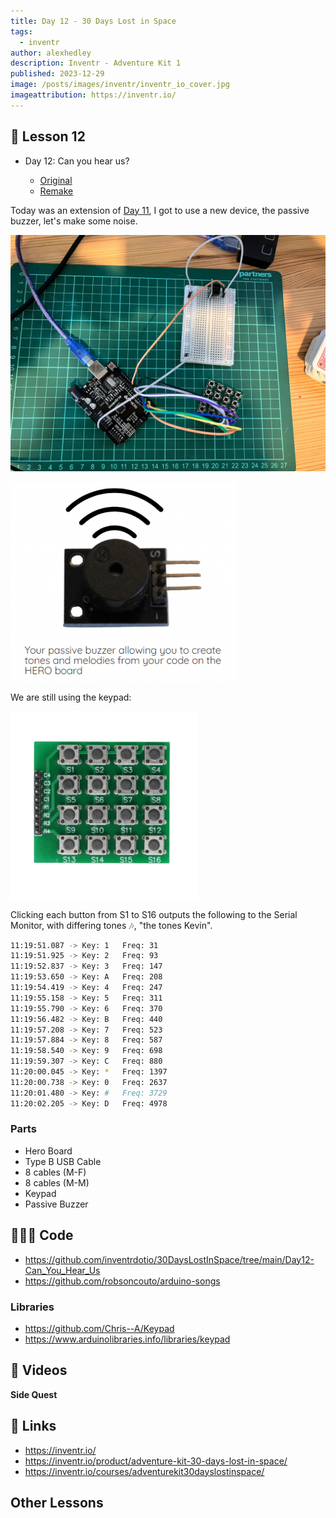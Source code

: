 ```yaml
---
title: Day 12 - 30 Days Lost in Space
tags:
  - inventr
author: alexhedley
description: Inventr - Adventure Kit 1
published: 2023-12-29
image: /posts/images/inventr/inventr_io_cover.jpg
imageattribution: https://inventr.io/
---
```


<!-- # Day 12 - 30 Days Lost in Space - Inventr -->

## 🏫 Lesson 12

- Day 12: Can you hear us?

  - [Original](https://inventr.io/lessons/day-12/)
  - [Remake](https://inventr.io/lessons/day-12-2/)

Today was an extension of [Day 11](inventr-ak1-day11), I got to use a new device, the passive buzzer, let's make some noise.

!["Day 12"](images/inventr/ak1/Day12.jpg "Day 12")

![Passive Buzzer](images/inventr/ak1/passive-buzzer.png "Passive Buzzer")

We are still using the keypad:

![Keypad](images/inventr/ak1/keypad.png "Keypad")

Clicking each button from S1 to S16 outputs the following to the Serial Monitor, with differing tones 🎶, "the tones Kevin".

```bash
11:19:51.087 -> Key: 1   Freq: 31
11:19:51.925 -> Key: 2   Freq: 93
11:19:52.837 -> Key: 3   Freq: 147
11:19:53.650 -> Key: A   Freq: 208
11:19:54.419 -> Key: 4   Freq: 247
11:19:55.158 -> Key: 5   Freq: 311
11:19:55.790 -> Key: 6   Freq: 370
11:19:56.482 -> Key: B   Freq: 440
11:19:57.208 -> Key: 7   Freq: 523
11:19:57.884 -> Key: 8   Freq: 587
11:19:58.540 -> Key: 9   Freq: 698
11:19:59.307 -> Key: C   Freq: 880
11:20:00.045 -> Key: *   Freq: 1397
11:20:00.738 -> Key: 0   Freq: 2637
11:20:01.480 -> Key: #   Freq: 3729
11:20:02.205 -> Key: D   Freq: 4978
```

### Parts

- Hero Board
- Type B USB Cable
- 8 cables (M-F)
- 8 cables (M-M)
- Keypad
- Passive Buzzer

## 👩🏻‍💻 Code

- https://github.com/inventrdotio/30DaysLostInSpace/tree/main/Day12-Can_You_Hear_Us
- https://github.com/robsoncouto/arduino-songs

### Libraries

- https://github.com/Chris--A/Keypad
- https://www.arduinolibraries.info/libraries/keypad

## 📼 Videos

<?# YouTube _rdKZPZRF_w /?>

<!-- <iframe width="560" height="315" src="https://www.youtube.com/embed/_rdKZPZRF_w" title="30 Days Lost in Space - Day 12" frameborder="0" allow="accelerometer; autoplay; clipboard-write; encrypted-media; gyroscope; picture-in-picture; web-share" allowfullscreen></iframe> -->

**Side Quest**

<?# YouTube nHFPzxAgY3Y /?>

<!-- <iframe width="560" height="315" src="https://www.youtube.com/embed/nHFPzxAgY3Y" title="30 Days Lost in Space - Day 12 - Side Quest" frameborder="0" allow="accelerometer; autoplay; clipboard-write; encrypted-media; gyroscope; picture-in-picture; web-share" allowfullscreen></iframe> -->

## 🔗 Links

- https://inventr.io/
- https://inventr.io/product/adventure-kit-30-days-lost-in-space/
- https://inventr.io/courses/adventurekit30dayslostinspace/

## Other Lessons

<?# Markdown ?>
<?!^ "./../includes/posts/inventr-ak1.md" /?>
<?#/ Markdown ?>
